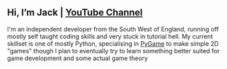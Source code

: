 ## Hi, I’m Jack | [YouTube Channel](https://youtube.com/@jack-coding/)
I'm an independent developer from the South West of England, running off mostly self taught coding skills and very stuck in tutorial hell.
My current skillset is one of mostly Python, specialising in [PyGame](https://pyga.me/) to make simple 2D "games"
though I plan to eventually try to learn something better suited for game development and some actual game theory


<!---
JackCodesGames/JackCodesGames is a ✨ special ✨ repository because its `README.md` (this file) appears on your GitHub profile.
You can click the Preview link to take a look at your changes.
--->
